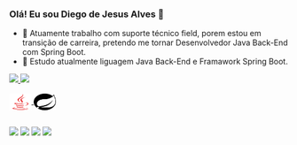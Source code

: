 ### Olá! Eu sou Diego de Jesus Alves 👋

- 🔭 Atuamente trabalho com suporte técnico field, porem estou em transição de carreira, pretendo me tornar Desenvolvedor Java Back-End com Spring Boot.
- 🌱 Estudo atualmente liguagem Java Back-End e Framawork Spring Boot.
<div>
  <a href="https://github.com/Djalves424">
  <img height="150em" src="https://github-readme-stats-eight-theta.vercel.app/api?username=Djalves424&show_icons=true&theme=dark&include_all_commits=true&count_private=true"/>
  <img height="150em" src="https://github-readme-stats-eight-theta.vercel.app/api/top-langs/?username=Djalves424&layout=compact&langs_count=8&theme=dark"/>
<div>
  
  <div style="display: inline_block"><br>
  <img align="center" alt="Diego-Java" height="30" width="40" src="https://raw.githubusercontent.com/devicons/devicon/master/icons/java/java-plain.svg">
  <img align="center" alt="Diego-Spring" height="30" width="40" src="https://raw.githubusercontent.com/devicons/devicon/master/icons/spring/spring-plain.svg">
</div>
  
  ##
  
  <div> 
  <a href="https://instagram.com/diego.jalves1" target="_blank"><img src="https://img.shields.io/badge/-Instagram-%23E4405F?style=for-the-badge&logo=instagram&logoColor=white" target="_blank"></a>
 <a href="https://discord.gg/Diego Alves#8669" target="_blank"><img src="https://img.shields.io/badge/Discord-7289DA?style=for-the-badge&logo=discord&logoColor=white" target="_blank"></a> 
  <a href = "mailto:djalves424@gmail.com"><img src="https://img.shields.io/badge/-Gmail-%23333?style=for-the-badge&logo=gmail&logoColor=white" target="_blank"></a>
  <a href="https://www.linkedin.com/in/diego-de-jesus-alves-474513119/" target="_blank"><img src="https://img.shields.io/badge/-LinkedIn-%230077B5?style=for-the-badge&logo=linkedin&logoColor=white" target="_blank"></a> 
  
</div>
